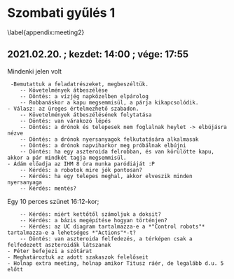 # Szombati gyűlés 1
\label{appendix:meeting2}

## 2021.02.20. ; kezdet: 14:00 ; vége: 17:55

Mindenki jelen volt

	 -Bemutattuk a feladatrészeket, megbeszéltük.
		-- Követelmények átbeszélése
		-- Döntés: a vízjég napközelben elpárolog
		-- Robbanáskor a kapu megsemmisül, a párja kikapcsolódik.
	- Válasz: az üreges értelmezhető szabadon.
		-- Követelmények átbeszélésének folytatása
		-- Döntés: van várakozó lépés
		-- Döntés: a drónok és telepesek nem foglalnak heylet -> elbújásra nézve
		-- Döntés: a drónok nyersanyagok felkutatására alkalmasak
		-- Döntés: a drónok napviharkor meg próbálnak elbújni
		-- Döntés: ha egy aszteroida felrobban, és van körülötte kapu, akkor a pár mindkét tagja megsemmisül.
	- Ádám előadja az IHM 8 óra munka paródiáját :P
		-- Kérdés: a robotok mire jók pontosan?
		-- Kérdés: ha egy telepes meghal, akkor elveszik minden nyersanyaga
		-- Kérdés: mentés?

Egy 10 perces szünet 16:12-kor;

		-- Kérdés: miért kettőtől számoljuk a doksit?
		-- Kérdés: a bázis megépítése hogyan történjen?
		-- Kérdés: az UC diagram tartalmazza-e a *"Control robots"* tartalmazza-e a lehetséges *"Actions"*-t?
		-- Döntés: van aszteroida felfedezés, a térképen csak a felfedezett aszteroidák látszanak
	- Péter befejezi a szótárat
	- Meghatároztuk az adott szakaszok felelőseit
	- Holnap extra meeting, holnap amikor Titusz ráér, de legalább d.u. 5 előtt